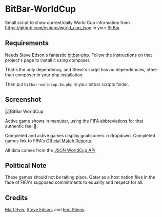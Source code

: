 # BitBar-WorldCup

Small script to show current/daily World Cup information from https://github.com/estiens/world_cup_json in your [BitBar](https://getbitbar.com).

## Requirements

Needs Steve Edson's fantastic [bitbar-php](https://github.com/SteveEdson/bitbar-php). Follow the instructions on that project's page to install it using composer.

That's the only dependency, and Steve's script has no dependencies, other than composer in your php installation.

Then put `bitbar-worldcup.1m.php` in your bitbar scripts folder.

## Screenshot

![BitBar WorldCup](/bitbar-worldcup.png?raw=true "Screenshot")

Active game shows in menubar, using the FIFA abbreviations for that authentic feel 🙂.

Completed and active games display goalscorers in dropdown. Completed games link to FIFA's [Official Match Reports](https://www.fifa.com/worldcup/matches/).

All data comes from the [JSON WorldCup API](http://worldcupjson.net)

## Political Note

These games should not be taking place. Qatar as a host nation flies in the face of FIFA's supposed commitments to equality and respect for all.

## Credits

[Matt Ryer](https://github.com/matryer), [Steve Edson](https://github.com/SteveEdson), and [Eric Stiens](https://github.com/estiens).

